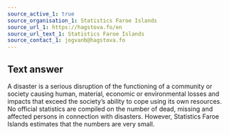 ```yaml
---
source_active_1: true
source_organisation_1: Statistics Faroe Islands
source_url_1: https://hagstova.fo/en
source_url_text_1: Statistics Faroe Islands
source_contact_1: jogvanb@hagstova.fo
---
```

## Text answer  
A disaster is a serious disruption of the functioning of a community or society causing human, material, economic or environmental losses and impacts that exceed the society’s ability to cope using its own resources. No official statistics are compiled on the number of dead, missing and affected persons in connection with disasters. However, Statistics Faroe Islands estimates that the numbers are very small.
